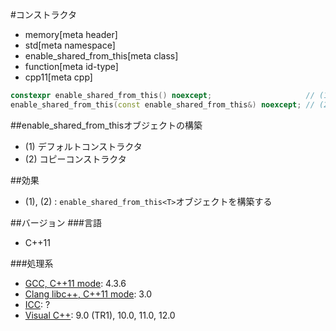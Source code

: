 #コンストラクタ
* memory[meta header]
* std[meta namespace]
* enable_shared_from_this[meta class]
* function[meta id-type]
* cpp11[meta cpp]

```cpp
constexpr enable_shared_from_this() noexcept;                     // (1)
enable_shared_from_this(const enable_shared_from_this&) noexcept; // (2)
```

##enable_shared_from_thisオブジェクトの構築
- (1) デフォルトコンストラクタ
- (2) コピーコンストラクタ


##効果
- (1), (2) : `enable_shared_from_this<T>`オブジェクトを構築する


##バージョン
###言語
- C++11

###処理系
- [GCC, C++11 mode](/implementation.md#gcc): 4.3.6
- [Clang libc++, C++11 mode](/implementation.md#clang): 3.0
- [ICC](/implementation.md#icc): ?
- [Visual C++](/implementation.md#visual_cpp): 9.0 (TR1), 10.0, 11.0, 12.0
